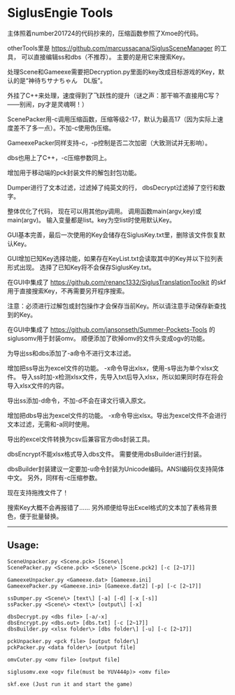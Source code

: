 # SiglusEngie Tools

主体照着number201724的代码抄来的，压缩函数参照了Xmoe的代码。

otherTools里是 https://github.com/marcussacana/SiglusSceneManager 的工具，
可以直接编辑ss和dbs（不推荐）。
主要的是用它来搜索Key。

处理Scene和Gameexe需要把Decryption.py里面的key改成目标游戏的Key，默认的是“神待ちサナちゃん　DL版”。

外挂了C++来处理，速度得到了飞跃性的提升（谜之声：那干嘛不直接用C写？——别闹，py才是灵魂啊！）

ScenePacker用-c调用压缩函数，压缩等级2-17，默认为最高17（因为实际上速度差不了多一点）。不加-c使用伪压缩。

GameexePacker同样支持-c，-p控制是否二次加密（大致测试并无影响）。

dbs也用上了C++，-c压缩参数同上。

增加用于移动端的pck封装文件的解包封包功能。

Dumper进行了文本过滤，过滤掉了纯英文的行，
dbsDecrypt过滤掉了空行和数字。

整体优化了代码， 现在可以用其他py调用。
调用函数main(argv,key)或main(argv)。
输入变量都是list。key为空list时使用默认Key。

GUI基本完善，最后一次使用的Key会储存在SiglusKey.txt里，删除该文件恢复默认Key。

GUI增加已知Key选择功能，如果存在KeyList.txt会读取其中的Key并以下拉列表形式出现。
选择了已知Key将不会保存SiglusKey.txt。

在GUI中集成了 https://github.com/renanc1332/SiglusTranslationToolkit 的skf用于直接搜索Key，不再需要另开程序搜索。

注意：必须进行过解包或封包操作才会保存当前Key。所以请注意手动保存新查找到的Key。

在GUI中集成了 https://github.com/jansonseth/Summer-Pockets-Tools 的siglusomv用于封装omv。
顺便添加了砍掉omv的文件头变成ogv的功能。

为导出ss和dbs添加了-a命令不进行文本过滤。

增加把ss导出为excel文件的功能。
-x命令导出xlsx，使用-s导出为单个xlsx文件。
导入ss时加-x检测xlsx文件，先导入txt后导入xlsx，所以如果同时存在将会导入xlsx文件的内容。

导出ss添加-d命令，不加-d不会在译文行填入原文。

增加把dbs导出为excel文件的功能。
-x命令导出xlsx。导出为excel文件不会进行文本过滤，无需和-a同时使用。

导出的excel文件转换为csv后兼容官方dbs封装工具。

dbsEncrypt不能xlsx格式导入dbs文件。
需要使用dbsBuilder进行封装。

dbsBuilder封装建议一定要加-u命令封装为Unicode编码。ANSI编码仅支持简体中文。
另外，同样有-c压缩参数。

现在支持拖拽文件了！

搜索Key大概不会再报错了……
另外顺便给导出Excel格式的文本加了表格背景色，便于批量替换。
***
## Usage:
```
SceneUnpacker.py <Scene.pck> [Scene\]
ScenePacker.py <Scene.pck> <Scene\> [Scene.pck2] [-c [2~17]]

GameexeUnpacker.py <Gameexe.dat> [Gameexe.ini]
GameexePacker.py <Gameexe.ini> [Gameexe.dat2] [-p] [-c [2~17]]

ssDumper.py <Scene\> [text\] [-a] [-d] [-x [-s]]
ssPacker.py <Scene\> <text\> [output\] [-x]

dbsDecrypt.py <dbs file> [-a/-x]
dbsEncrypt.py <dbs.out> [dbs.txt] [-c [2~17]]
dbsBuilder.py <xlsx folder\> [dbs folder\] [-u] [-c [2~17]]

pckUnpacker.py <pck file> [output folder\]
pckPacker.py <data folder\> [output file]

omvCuter.py <omv file> [output file]

siglusomv.exe <ogv file(must be YUV444p)> <omv file>

skf.exe (Just run it and start the game)
```
